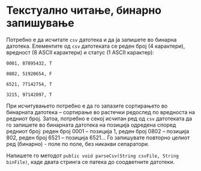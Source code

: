 Текстуално читање, бинарно запишување
===========================
Потребно е да исчитате `csv` датотека и да ја запишете во бинарна датотека. Елементите од `csv` датотеката се реден 
број (4 карактери), вредност (8 ASCII карактери) и статус (1 ASCII карактер):

    0001, 87895432, T

    0802, 51920654, F

    6521, 77142754, T

    3215, 97142097, T


При исчитувањето потребно е да го запазите сортирањето во бинарната датотека – сортирање во растечки редослед 
по вредноста на редниот број. Затоа, потребно е секој исчитан ред од `csv` датотеката да го запишете во бинарната 
датотека на позиција одредена според редниот број: реден број 0001 – позиција 1, реден број 0802 – позиција 802, 
реден број 6521 – позиција 6521… Го запишувате повторно целиот ред (бинарно) - поле по поле, без никакви сепаратори.

Напишете го методот `public void parseCsv(String csvFile, String binFile)`, каде двата стринга се патека до соодветните датотеки.